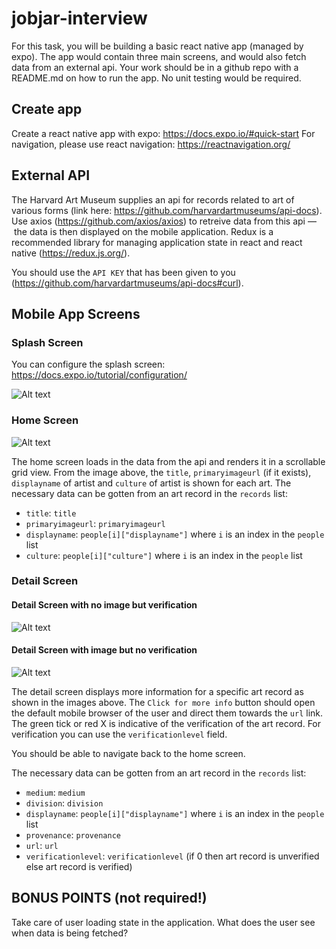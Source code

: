 # jobjar-interview

For this task, you will be building a basic react native app (managed by expo). The app would contain three main screens, and would also fetch data from an external api. Your work should be in a github repo with a README.md on how to run the app. No unit testing would be required.

## Create app
Create a react native app with expo: https://docs.expo.io/#quick-start
For navigation, please use react navigation: https://reactnavigation.org/

## External API
The Harvard Art Museum supplies an api for records related to art of various forms (link here: https://github.com/harvardartmuseums/api-docs).
Use axios (https://github.com/axios/axios) to retreive data from this api –– the data is then displayed on the mobile application.
Redux is a recommended library for managing application state in react and react native (https://redux.js.org/).

You should use the `API KEY` that has been given to you (https://github.com/harvardartmuseums/api-docs#curl).

## Mobile App Screens

### Splash Screen
You can configure the splash screen: https://docs.expo.io/tutorial/configuration/

![Alt text](https://github.com/dammy95/jobjar-interview/blob/main/Screenshot%202020-10-18%20at%2010.14.08.png)

### Home Screen
![Alt text](https://github.com/dammy95/jobjar-interview/blob/main/Screenshot%202020-10-18%20at%2010.15.10.png)

The home screen loads in the data from the api and renders it in a scrollable grid view. From the image above, the `title`, `primaryimageurl` (if it exists),  `displayname` of artist and `culture` of artist is shown for each art.
The necessary data can be gotten from an art record in the `records` list:
- `title`: `title`
- `primaryimageurl`: `primaryimageurl`
- `displayname`: `people[i]["displayname"]` where `i` is an index in the `people` list
- `culture`: `people[i]["culture"]` where `i` is an index in the `people` list

### Detail Screen
#### Detail Screen with no image but verification
![Alt text](https://github.com/dammy95/jobjar-interview/blob/main/Screenshot%202020-10-18%20at%2010.14.32.png)

#### Detail Screen with image but no verification
![Alt text](https://github.com/dammy95/jobjar-interview/blob/main/Screenshot%202020-10-18%20at%2010.14.49.png)

The detail screen displays more information for a specific art record as shown in the images above. The `Click for more info` button should open the default mobile browser of the user and direct them towards the `url` link. The green tick or red X is indicative of the verification of the art record. For verification you can use the `verificationlevel` field.

You should be able to navigate back to the home screen.

The necessary data can be gotten from an art record in the `records` list:
- `medium`: `medium`
- `division`: `division`
- `displayname`: `people[i]["displayname"]` where `i` is an index in the `people` list
- `provenance`: `provenance`
- `url`: `url`
- `verificationlevel`: `verificationlevel` (if 0 then art record is unverified else art record is verified)


## BONUS POINTS (not required!)
Take care of user loading state in the application. What does the user see when data is being fetched?
